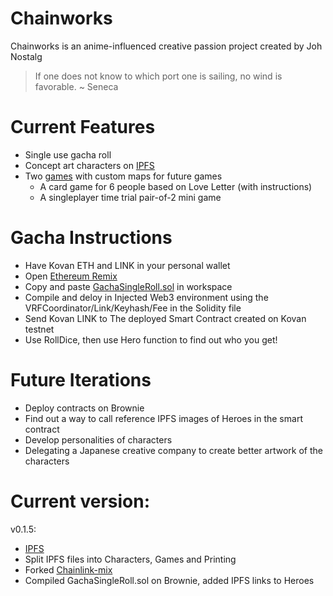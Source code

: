 # Chainworks
Chainworks is an anime-influenced creative passion project created by Joh Nostalg

> If one does not know to which port one is sailing, no wind is favorable. ~ Seneca

# Current Features
- Single use gacha roll
- Concept art characters on [IPFS](https://ipfs.io/ipfs/QmZAMCQxjeSu2JH1n6DtDXXm3zJJ82t7HCxCSWq5XwQwvq)
- Two [games](https://ipfs.io/ipfs/QmbPAhB2Q7YypR5aGVSdY1FsTMZpgB8J5wLUnViU62J8xc) with custom maps for future games
  - A card game for 6 people based on Love Letter (with instructions)
  - A singleplayer time trial pair-of-2 mini game 

# Gacha Instructions
- Have Kovan ETH and LINK in your personal wallet
- Open [Ethereum Remix](https://remix.ethereum.org/)
- Copy and paste [GachaSingleRoll.sol](https://github.com/JohNostalg/Chainworks/blob/main/contracts/GachaSingleRoll.sol) in workspace 
- Compile and deloy in Injected Web3 environment using the VRFCoordinator/Link/Keyhash/Fee in the Solidity file
- Send Kovan LINK to The deployed Smart Contract created on Kovan testnet
- Use RollDice, then use Hero function to find out who you get!

# Future Iterations
- Deploy contracts on Brownie
- Find out a way to call reference IPFS images of Heroes in the smart contract
- Develop personalities of characters
- Delegating a Japanese creative company to create better artwork of the characters

# Current version:
v0.1.5:
- [IPFS](https://ipfs.io/ipfs/QmVi6qhxheXhURa87KCAVpX3WaJJuDqDu4UWugcxeAhtgA)
- Split IPFS files into Characters, Games and Printing 
- Forked [Chainlink-mix](https://github.com/smartcontractkit/chainlink-mix) 
- Compiled GachaSingleRoll.sol on Brownie, added IPFS links to Heroes 
